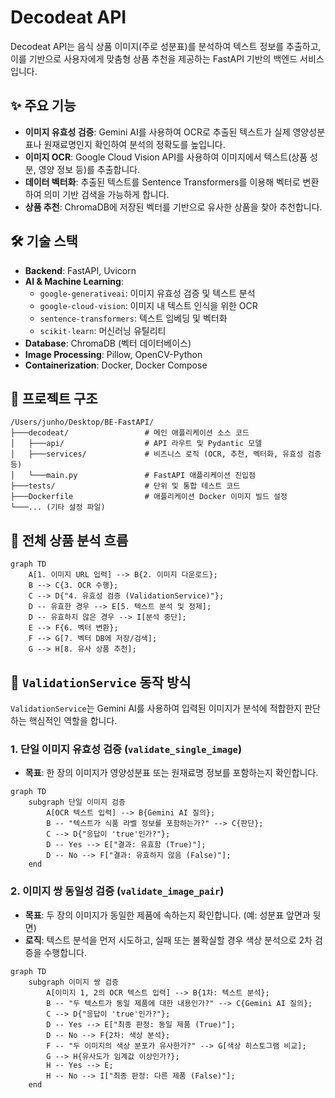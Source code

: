 # Decodeat API

Decodeat API는 음식 상품 이미지(주로 성분표)를 분석하여 텍스트 정보를 추출하고, 이를 기반으로 사용자에게 맞춤형 상품 추천을 제공하는 FastAPI 기반의 백엔드 서비스입니다.

## ✨ 주요 기능

- **이미지 유효성 검증**: Gemini AI를 사용하여 OCR로 추출된 텍스트가 실제 영양성분표나 원재료명인지 확인하여 분석의 정확도를 높입니다.
- **이미지 OCR**: Google Cloud Vision API를 사용하여 이미지에서 텍스트(상품 성분, 영양 정보 등)를 추출합니다.
- **데이터 벡터화**: 추출된 텍스트를 Sentence Transformers를 이용해 벡터로 변환하여 의미 기반 검색을 가능하게 합니다.
- **상품 추천**: ChromaDB에 저장된 벡터를 기반으로 유사한 상품을 찾아 추천합니다.

## 🛠️ 기술 스택

- **Backend**: FastAPI, Uvicorn
- **AI & Machine Learning**:
  - `google-generativeai`: 이미지 유효성 검증 및 텍스트 분석
  - `google-cloud-vision`: 이미지 내 텍스트 인식을 위한 OCR
  - `sentence-transformers`: 텍스트 임베딩 및 벡터화
  - `scikit-learn`: 머신러닝 유틸리티
- **Database**: ChromaDB (벡터 데이터베이스)
- **Image Processing**: Pillow, OpenCV-Python
- **Containerization**: Docker, Docker Compose

## 📂 프로젝트 구조

```
/Users/junho/Desktop/BE-FastAPI/
├───decodeat/                 # 메인 애플리케이션 소스 코드
│   ├───api/                  # API 라우트 및 Pydantic 모델
│   ├───services/             # 비즈니스 로직 (OCR, 추천, 벡터화, 유효성 검증 등)
│   └───main.py               # FastAPI 애플리케이션 진입점
├───tests/                    # 단위 및 통합 테스트 코드
├───Dockerfile                # 애플리케이션 Docker 이미지 빌드 설정
└───... (기타 설정 파일)
```

## 🌊 전체 상품 분석 흐름

```mermaid
graph TD
    A[1. 이미지 URL 입력] --> B{2. 이미지 다운로드};
    B --> C{3. OCR 수행};
    C --> D{"4. 유효성 검증 (ValidationService)"};
    D -- 유효한 경우 --> E[5. 텍스트 분석 및 정제];
    D -- 유효하지 않은 경우 --> I[분석 중단];
    E --> F{6. 벡터 변환};
    F --> G[7. 벡터 DB에 저장/검색];
    G --> H[8. 유사 상품 추천];
```

## 🔬 `ValidationService` 동작 방식

`ValidationService`는 Gemini AI를 사용하여 입력된 이미지가 분석에 적합한지 판단하는 핵심적인 역할을 합니다.

### 1. 단일 이미지 유효성 검증 (`validate_single_image`)

- **목표**: 한 장의 이미지가 영양성분표 또는 원재료명 정보를 포함하는지 확인합니다.

```mermaid
graph TD
    subgraph 단일 이미지 검증
        A[OCR 텍스트 입력] --> B{Gemini AI 질의};
        B -- "텍스트가 식품 라벨 정보를 포함하는가?" --> C{판단};
        C --> D{"응답이 'true'인가?"};
        D -- Yes --> E["결과: 유효함 (True)"];
        D -- No --> F["결과: 유효하지 않음 (False)"];
    end
```

### 2. 이미지 쌍 동일성 검증 (`validate_image_pair`)

- **목표**: 두 장의 이미지가 동일한 제품에 속하는지 확인합니다. (예: 성분표 앞면과 뒷면)
- **로직**: 텍스트 분석을 먼저 시도하고, 실패 또는 불확실할 경우 색상 분석으로 2차 검증을 수행합니다.

```mermaid
graph TD
    subgraph 이미지 쌍 검증
        A[이미지 1, 2의 OCR 텍스트 입력] --> B{1차: 텍스트 분석};
        B -- "두 텍스트가 동일 제품에 대한 내용인가?" --> C{Gemini AI 질의};
        C --> D{"응답이 'true'인가?"};
        D -- Yes --> E["최종 판정: 동일 제품 (True)"];
        D -- No --> F{2차: 색상 분석};
        F -- "두 이미지의 색상 분포가 유사한가?" --> G[색상 히스토그램 비교];
        G --> H{유사도가 임계값 이상인가?};
        H -- Yes --> E;
        H -- No --> I["최종 판정: 다른 제품 (False)"];
    end
```

